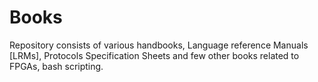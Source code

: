 # Books
Repository consists of various handbooks, Language reference Manuals [LRMs], Protocols Specification Sheets and few other books related to FPGAs, bash scripting. 
